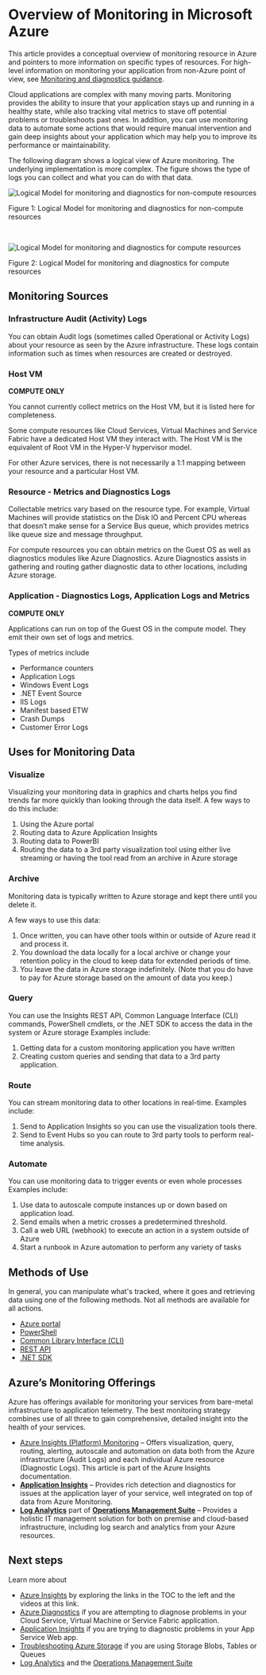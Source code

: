 <properties
	pageTitle="Overview of Monitoring in Microsoft Azure | Microsoft Azure"
	description="Top level overview of monitoring and diagnostics in azure alerts to other non-Azure systems."
	authors="rboucher"
	manager=""
	editor=""
	services="monitoring"
	documentationCenter="monitoring"/>

<tags
	ms.service="monitoring"
	ms.workload="na"
	ms.tgt_pltfrm="na"
	ms.devlang="na"
	ms.topic="article"
	ms.date="08/03/2016"
	ms.author="robb"/>

# Overview of Monitoring in Microsoft Azure

This article provides a conceptual overview of monitoring resource in Azure and  pointers to more information on specific types of resources.  For high-level information on monitoring your application from non-Azure point of view, see [Monitoring and diagnostics guidance](../best-practices-monitoring.md).

Cloud applications are complex with many moving parts. Monitoring provides the ability to insure that your application stays up and running in a healthy state, while also tracking vital metrics to stave off potential problems or troubleshoots past ones. In addition, you can use monitoring data to automate some actions that would require manual intervention and gain deep insights about your application which may help you to improve its performance or maintainability.

The following diagram shows a logical view of Azure monitoring. The underlying implementation is more complex. The figure shows the type of logs you can collect and what you can do with that data.   

![Logical Model for monitoring and diagnostics for non-compute resources](./media/monitoring-overview/monitoring-azure-resources-non-compute.png)

Figure 1: Logical Model for monitoring and diagnostics for non-compute resources

<br/>

![Logical Model for monitoring and diagnostics for compute resources](./media/monitoring-overview/monitoring-azure-resources-compute.png)

Figure 2: Logical Model for monitoring and diagnostics for compute resources


## Monitoring Sources
### Infrastructure Audit (Activity) Logs
You can obtain Audit logs (sometimes called Operational or Activity Logs) about your resource as seen by the Azure infrastructure. These logs contain information such as times when resources are created or destroyed.  

### Host VM
**COMPUTE ONLY**

You cannot currently collect metrics on the Host VM, but it is listed here for completeness.

Some compute resources like Cloud Services, Virtual Machines and Service Fabric have a dedicated Host VM they interact with. The Host VM is the equivalent of Root VM in the Hyper-V hypervisor model.

For other Azure services, there is not necessarily a 1:1 mapping between your resource and a particular Host VM.


### Resource - Metrics and Diagnostics Logs
Collectable metrics vary based on the resource type. For example, Virtual Machines will provide statistics on the Disk IO and Percent CPU whereas that doesn’t make sense for a Service Bus queue, which provides metrics like queue size and message throughput.

For compute resources you can obtain metrics on the Guest OS as well as diagnostics modules like Azure Diagnostics. Azure Diagnostics assists in gathering and routing gather diagnostic data to other locations, including Azure storage.

### Application - Diagnostics Logs, Application Logs and Metrics
**COMPUTE ONLY**

Applications can run on top of the Guest OS in the compute model. They emit their own set of logs and metrics.

Types of metrics include

- Performance counters
- Application Logs
- Windows Event Logs
- .NET Event Source
- IIS Logs
- Manifest based ETW
- Crash Dumps
- Customer Error Logs


## Uses for Monitoring Data

### Visualize
Visualizing your monitoring data in graphics and charts helps you find trends far more quickly than looking through the data itself.  A few ways to do this include:

1.	Using the Azure portal
2.	Routing data to Azure Application Insights
3.	Routing data to PowerBI
4.	Routing the data to a 3rd party visualization tool using either live streaming or having the tool read from an archive in Azure storage

### Archive
Monitoring data is typically written to Azure storage and kept there until you delete it.

A few ways to use this data:

1.	Once written, you can have other tools within or outside of Azure read it and process it.
2.	You download the data locally for a local archive or change your retention policy in the cloud to keep data for extended periods of time.  
3.	You leave the data in Azure storage indefinitely. (Note that you do have to pay for Azure storage based on the amount of data you keep.)

### Query
You can use the Insights REST API, Common Language Interface (CLI) commands, PowerShell cmdlets, or the .NET SDK to access the data in the system or Azure storage
Examples include:

1.	Getting data for a custom monitoring application you have written
2.  Creating custom queries and sending that data to a 3rd party application.

### Route
You can stream monitoring data to other locations in real-time.
Examples include:

1.	Send to Application Insights so you can use the visualization tools there.
2.	Send to Event Hubs so you can route to 3rd party tools to perform real-time analysis.

### Automate
You can use monitoring data to trigger events or even whole processes
Examples include:

1.	Use data to autoscale compute instances up or down based on application load.
2.	Send emails when a metric crosses a predetermined threshold.
3.	Call a web URL (webhook) to execute an action in a system outside of Azure
4.	Start a runbook in Azure automation to perform any variety of tasks



## Methods of Use
In general, you can manipulate what's tracked, where it goes and retrieving data using one of the following methods. Not all methods are available for all actions.

- [Azure portal](https://portal.azure.com)
- [PowerShell](insights-powershell-samples.md)  
- [Common Library Interface (CLI)](insights-cli-samples.md)
- [REST API](https://msdn.microsoft.com/library/dn931943.aspx)
- [.NET SDK](https://msdn.microsoft.com/library/dn802153.aspx)

## Azure’s Monitoring Offerings
Azure has offerings available for monitoring your services from bare-metal infrastructure to application telemetry. The best monitoring strategy combines use of all three to gain comprehensive, detailed insight into the health of your services.

- [Azure Insights (Platform) Monitoring](http://aka.ms/azmondocs) – Offers visualization, query, routing, alerting, autoscale and automation on data both from the Azure infrastructure (Audit Logs) and each individual Azure resource (Diagnostic Logs). This article is part of the Azure Insights documentation.
- **[Application Insights](https://azure.microsoft.com/documentation/services/application-insights/)** – Provides rich detection and diagnostics for issues at the application layer of your service, well integrated on top of data from Azure Monitoring.
- **[Log Analytics](https://azure.microsoft.com/documentation/services/log-analytics/)** part of **[Operations Management Suite](https://www.microsoft.com/cloud-platform/operations-management-suite)** – Provides a holistic IT management solution for both on premise and cloud-based infrastructure, including log search and analytics from your Azure resources.  


## Next steps
Learn more about

- [Azure Insights](http://aka.ms/azmondocs) by exploring the links in the TOC to the left and the videos at this link.
- [Azure Diagnostics](../azure-diagnostics.md) if you are attempting to diagnose problems in your Cloud Service, Virtual Machine or Service Fabric application.
- [Application Insights](https://azure.microsoft.com/documentation/services/application-insights/) if you are trying to diagnostic problems in your App Service Web app.
- [Troubleshooting Azure Storage](../storage/storage-e2e-troubleshooting.md) if you are using Storage Blobs, Tables or Queues
- [Log Analytics](https://azure.microsoft.com/documentation/services/log-analytics/) and the [Operations Management Suite](https://www.microsoft.com/cloud-platform/operations-management-suite)
